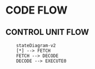 # CODE FLOW

## CONTROL UNIT FLOW

```mermaid
    stateDiagram-v2
    [*] --> FETCH
    FETCH --> DECODE
    DECODE --> EXECUTE0
```
